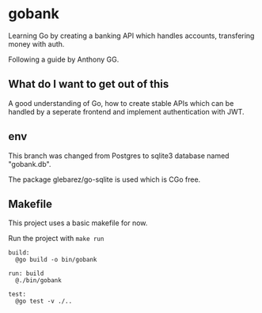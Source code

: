 # gobank
Learning Go by creating a banking API which handles accounts, transfering money with auth.

Following a guide by Anthony GG.

## What do I want to get out of this
A good understanding of Go, how to create stable APIs which can be handled by a seperate frontend and implement authentication with JWT.

## env
This branch was changed from Postgres to sqlite3 database named "gobank.db".

The package glebarez/go-sqlite is used which is CGo free.


## Makefile
This project uses a basic makefile for now.

Run the project with `make run`

```
build:
  @go build -o bin/gobank

run: build
  @./bin/gobank

test:
  @go test -v ./..
```
